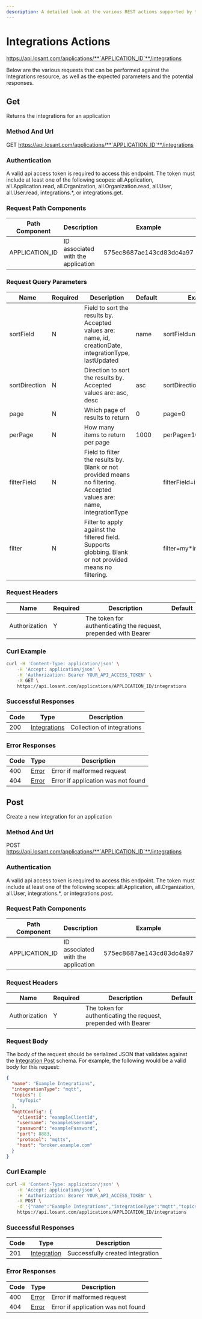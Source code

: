 ```yaml
---
description: A detailed look at the various REST actions supported by the Integrations resource of the Losant API. Learn more.
---
```


# Integrations Actions

https://api.losant.com/applications/**`APPLICATION_ID`**/integrations

Below are the various requests that can be performed against the
Integrations resource, as well as the expected
parameters and the potential responses.

## Get

Returns the integrations for an application

### Method And Url <a name="get-method-url"></a>

GET https://api.losant.com/applications/**`APPLICATION_ID`**/integrations

### Authentication <a name="get-authentication"></a>

A valid api access token is required to access this endpoint. The token must
include at least one of the following scopes:
all.Application, all.Application.read, all.Organization, all.Organization.read, all.User, all.User.read, integrations.*, or integrations.get.

### Request Path Components <a name="get-path-components"></a>

| Path Component | Description | Example |
| -------------- | ----------- | ------- |
| APPLICATION_ID | ID associated with the application | 575ec8687ae143cd83dc4a97 |

### Request Query Parameters <a name="get-query-params"></a>

| Name | Required | Description | Default | Example |
| ---- | -------- | ----------- | ------- | ------- |
| sortField | N | Field to sort the results by. Accepted values are: name, id, creationDate, integrationType, lastUpdated | name | sortField&#x3D;name |
| sortDirection | N | Direction to sort the results by. Accepted values are: asc, desc | asc | sortDirection&#x3D;asc |
| page | N | Which page of results to return | 0 | page&#x3D;0 |
| perPage | N | How many items to return per page | 1000 | perPage&#x3D;10 |
| filterField | N | Field to filter the results by. Blank or not provided means no filtering. Accepted values are: name, integrationType |  | filterField&#x3D;integrationType |
| filter | N | Filter to apply against the filtered field. Supports globbing. Blank or not provided means no filtering. |  | filter&#x3D;my*integration |

### Request Headers <a name="get-headers"></a>

| Name | Required | Description | Default |
| ---- | -------- | ----------- | ------- |
| Authorization | Y | The token for authenticating the request, prepended with Bearer | |

### Curl Example <a name="get-curl-example"></a>

```bash
curl -H 'Content-Type: application/json' \
    -H 'Accept: application/json' \
    -H 'Authorization: Bearer YOUR_API_ACCESS_TOKEN' \
    -X GET \
    https://api.losant.com/applications/APPLICATION_ID/integrations
```

### Successful Responses <a name="get-successful-responses"></a>

| Code | Type | Description |
| ---- | ---- | ----------- |
| 200 | [Integrations](schemas.md#integrations) | Collection of integrations |

### Error Responses <a name="get-error-responses"></a>

| Code | Type | Description |
| ---- | ---- | ----------- |
| 400 | [Error](schemas.md#error) | Error if malformed request |
| 404 | [Error](schemas.md#error) | Error if application was not found |

## Post

Create a new integration for an application

### Method And Url <a name="post-method-url"></a>

POST https://api.losant.com/applications/**`APPLICATION_ID`**/integrations

### Authentication <a name="post-authentication"></a>

A valid api access token is required to access this endpoint. The token must
include at least one of the following scopes:
all.Application, all.Organization, all.User, integrations.*, or integrations.post.

### Request Path Components <a name="post-path-components"></a>

| Path Component | Description | Example |
| -------------- | ----------- | ------- |
| APPLICATION_ID | ID associated with the application | 575ec8687ae143cd83dc4a97 |

### Request Headers <a name="post-headers"></a>

| Name | Required | Description | Default |
| ---- | -------- | ----------- | ------- |
| Authorization | Y | The token for authenticating the request, prepended with Bearer | |

### Request Body <a name="post-body"></a>

The body of the request should be serialized JSON that validates against
the [Integration Post](schemas.md#integration-post) schema. For example, the following would be a
valid body for this request:

```json
{
  "name": "Example Integrations",
  "integrationType": "mqtt",
  "topics": [
    "myTopic"
  ],
  "mqttConfig": {
    "clientId": "exampleClientId",
    "username": "exampleUsername",
    "password": "examplePassword",
    "port": 8883,
    "protocol": "mqtts",
    "host": "broker.example.com"
  }
}
```

### Curl Example <a name="post-curl-example"></a>

```bash
curl -H 'Content-Type: application/json' \
    -H 'Accept: application/json' \
    -H 'Authorization: Bearer YOUR_API_ACCESS_TOKEN' \
    -X POST \
    -d '{"name":"Example Integrations","integrationType":"mqtt","topics":["myTopic"],"mqttConfig":{"clientId":"exampleClientId","username":"exampleUsername","password":"examplePassword","port":8883,"protocol":"mqtts","host":"broker.example.com"}}' \
    https://api.losant.com/applications/APPLICATION_ID/integrations
```

### Successful Responses <a name="post-successful-responses"></a>

| Code | Type | Description |
| ---- | ---- | ----------- |
| 201 | [Integration](schemas.md#integration) | Successfully created integration |

### Error Responses <a name="post-error-responses"></a>

| Code | Type | Description |
| ---- | ---- | ----------- |
| 400 | [Error](schemas.md#error) | Error if malformed request |
| 404 | [Error](schemas.md#error) | Error if application was not found |
